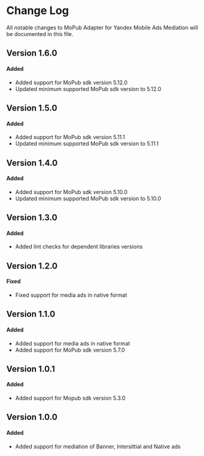 # Change Log
All notable changes to MoPub Adapter for Yandex Mobile Ads Mediation will be documented in this file.

## Version 1.6.0

#### Added
* Added support for MoPub sdk version 5.12.0
* Updated minimum supported MoPub sdk version to 5.12.0

## Version 1.5.0

#### Added
* Added support for MoPub sdk version 5.11.1
* Updated minimum supported MoPub sdk version to 5.11.1

## Version 1.4.0

#### Added
* Added support for MoPub sdk version 5.10.0
* Updated minimum supported MoPub sdk version to 5.10.0

## Version 1.3.0

#### Added
* Added lint checks for dependent libraries versions

## Version 1.2.0

#### Fixed
* Fixed support for media ads in native format

## Version 1.1.0

#### Added
* Added support for media ads in native format
* Added support for MoPub sdk version 5.7.0

## Version 1.0.1

#### Added
* Added support for Mopub sdk version 5.3.0

## Version 1.0.0

#### Added
* Added support for mediation of Banner, Intersittial and Native ads 
